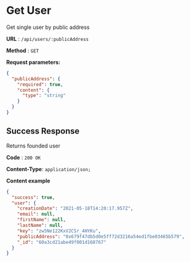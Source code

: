 # Get User

Get single user by public address

**URL** : `/api/users/:publicAddress`

**Method** : `GET`

**Request parameters:**

```json
{
  "publicAddress": {
    "required": true,
    "content": {
      "type": "string"
    }
  }
}
```

## Success Response

Returns founded user

**Code** : `200 OK`

**Content-Type**: `application/json;`

**Content example**

```json
{
  "success": true,
  "user": {
    "creationDate": "2021-05-18T14:20:17.957Z",
    "email": null,
    "firstName": null,
    "lastName": null,
    "key": "zw5Ne122KxV2CSr_4HYKu",
    "publicAddress": "0x679f47db5d0e5ff72d3216a54ed1fbe03465b579",
    "_id": "60a3cd21abe49f001d168767"
  }
}
```
